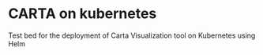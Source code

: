 # CARTA on kubernetes

Test bed for the deployment of Carta Visualization tool on Kubernetes using Helm


